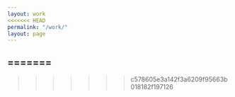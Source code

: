 ```yaml
---
layout: work
<<<<<<< HEAD
permalink: "/work/"
layout: page
---
```

=======
---

>>>>>>> c578605e3a142f3a6209f95663b018182f197126
